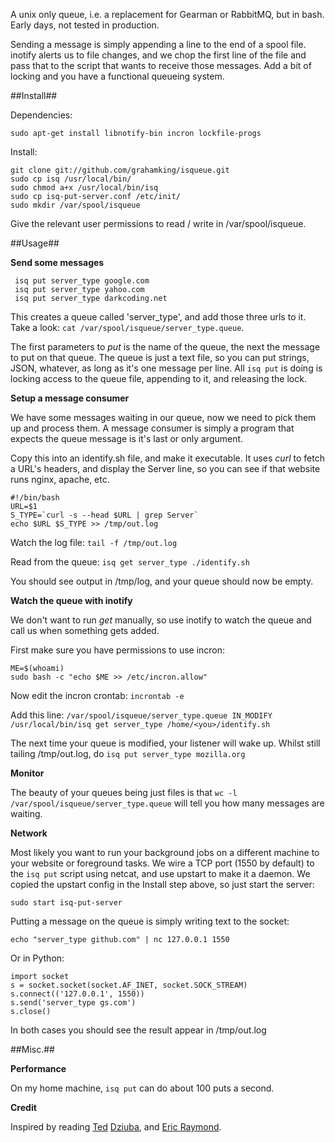 A unix only queue, i.e. a replacement for Gearman or RabbitMQ, but in bash. Early days, not tested in production.

Sending a message is simply appending a line to the end of a spool file. inotify alerts us to file changes, and we chop the first line of the file and pass that to the script that wants to receive those messages. Add a bit of locking and you have a functional queueing system.

##Install##

Dependencies:

    sudo apt-get install libnotify-bin incron lockfile-progs

Install:

    git clone git://github.com/grahamking/isqueue.git
    sudo cp isq /usr/local/bin/
    sudo chmod a+x /usr/local/bin/isq
    sudo cp isq-put-server.conf /etc/init/
    sudo mkdir /var/spool/isqueue

Give the relevant user permissions to read / write in /var/spool/isqueue.

##Usage##

**Send some messages**

     isq put server_type google.com
     isq put server_type yahoo.com
     isq put server_type darkcoding.net

This creates a queue called 'server_type', and add those three urls to it. Take a look: `cat /var/spool/isqueue/server_type.queue`.

The first parameters to _put_ is the name of the queue, the next the message to put on that queue. The queue is just a text file, so you can put strings, JSON, whatever, as long as it's one message per line. All `isq put` is doing is locking access to the queue file, appending to it, and releasing the lock.

**Setup a message consumer**

We have some messages waiting in our queue, now we need to pick them up and process them. A message consumer is simply a program that expects the queue message is it's last or only argument.

Copy this into an identify.sh file, and make it executable. It uses _curl_ to fetch a URL's headers, and display the Server line, so you can see if that website runs nginx, apache, etc.

    #!/bin/bash
    URL=$1
    S_TYPE=`curl -s --head $URL | grep Server`
    echo $URL $S_TYPE >> /tmp/out.log

Watch the log file: `tail -f /tmp/out.log`

Read from the queue: `isq get server_type ./identify.sh`

You should see output in /tmp/log, and your queue should now be empty.

**Watch the queue with inotify**

We don't want to run _get_ manually, so use inotify to watch the queue and call us when something gets added.

First make sure you have permissions to use incron:

    ME=$(whoami)
    sudo bash -c "echo $ME >> /etc/incron.allow"

Now edit the incron crontab: `incrontab -e`

Add this line: `/var/spool/isqueue/server_type.queue IN_MODIFY /usr/local/bin/isq get server_type /home/<you>/identify.sh`

The next time your queue is modified, your listener will wake up. Whilst still tailing /tmp/out.log, do `isq put server_type mozilla.org`

**Monitor**

The beauty of your queues being just files is that `wc -l /var/spool/isqueue/server_type.queue` will tell you how many messages are waiting.

**Network**

Most likely you want to run your background jobs on a different machine to your website or foreground tasks. We wire a TCP port (1550 by default) to the `isq put` script using netcat, and use upstart to make it a daemon. We copied the upstart config in the Install step above, so just start the server: 

    sudo start isq-put-server

Putting a message on the queue is simply writing text to the socket:

    echo "server_type github.com" | nc 127.0.0.1 1550

Or in Python:

    import socket
    s = socket.socket(socket.AF_INET, socket.SOCK_STREAM)
    s.connect(('127.0.0.1', 1550))
    s.send('server_type gs.com')
    s.close()

In both cases you should see the result appear in /tmp/out.log

##Misc.##

**Performance**

On my home machine, `isq put` can do about 100 puts a second.

**Credit**

Inspired by reading [Ted](http://teddziuba.com/2011/03/monitoring-theory.html) [Dziuba](http://teddziuba.com/2011/02/the-case-against-queues.html), and [Eric Raymond](http://www.faqs.org/docs/artu/).

